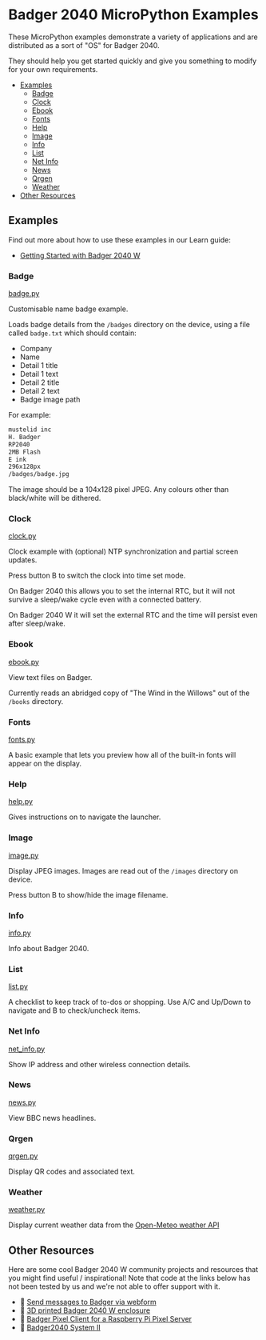 # Badger 2040 MicroPython Examples <!-- omit in toc -->

These MicroPython examples demonstrate a variety of applications and are distributed as a sort of "OS" for Badger 2040.

They should help you get started quickly and give you something to modify for your own requirements.

- [Examples](#examples)
  - [Badge](#badge)
  - [Clock](#clock)
  - [Ebook](#ebook)
  - [Fonts](#fonts)
  - [Help](#help)
  - [Image](#image)
  - [Info](#info)
  - [List](#list)
  - [Net Info](#net-info)
  - [News](#news)
  - [Qrgen](#qrgen)
  - [Weather](#weather)
- [Other Resources](#other-resources)

## Examples

Find out more about how to use these examples in our Learn guide:

- [Getting Started with Badger 2040 W](https://learn.pimoroni.com/article/getting-started-with-badger-2040-w)

### Badge
[badge.py](examples/badge.py)

Customisable name badge example.

Loads badge details from the `/badges` directory on the device, using a file called `badge.txt` which should contain:

* Company
* Name
* Detail 1 title
* Detail 1 text
* Detail 2 title
* Detail 2 text
* Badge image path

For example:

```txt
mustelid inc
H. Badger
RP2040
2MB Flash
E ink
296x128px
/badges/badge.jpg
```

The image should be a 104x128 pixel JPEG. Any colours other than black/white will be dithered.

### Clock
[clock.py](examples/clock.py)

Clock example with (optional) NTP synchronization and partial screen updates. 

Press button B to switch the clock into time set mode.

On Badger 2040 this allows you to set the internal RTC, but it will not survive a sleep/wake cycle even with a connected battery.

On Badger 2040 W it will set the external RTC and the time will persist even after sleep/wake.

### Ebook
[ebook.py](examples/ebook.py)

View text files on Badger.

Currently reads an abridged copy of "The Wind in the Willows" out of the `/books` directory.

### Fonts
[fonts.py](examples/fonts.py)

A basic example that lets you preview how all of the built-in fonts will appear on the display.

### Help
[help.py](examples/help.py)

Gives instructions on to navigate the launcher.

### Image
[image.py](examples/image.py)

Display JPEG images. Images are read out of the `/images` directory on device.

Press button B to show/hide the image filename.

### Info
[info.py](examples/info.py)

Info about Badger 2040.

### List
[list.py](examples/list.py)

A checklist to keep track of to-dos or shopping. Use A/C and Up/Down to navigate and B to check/uncheck items.

### Net Info
[net_info.py](examples/net_info.py)

Show IP address and other wireless connection details.

### News
[news.py](examples/news.py)

View BBC news headlines.

### Qrgen
[qrgen.py](examples/qrgen.py)

Display QR codes and associated text.

### Weather
[weather.py](examples/weather.py)

Display current weather data from the [Open-Meteo weather API](https://open-meteo.com/)

## Other Resources

Here are some cool Badger 2040 W community projects and resources that you might find useful / inspirational! Note that code at the links below has not been tested by us and we're not able to offer support with it.

- :link: [Send messages to Badger via webform](https://github.com/techcree/Badger2040W/tree/main/webform)
- :link: [3D printed Badger 2040 W enclosure](https://kaenner.de/badger2040w)
- :link: [Badger Pixel Client for a Raspberry Pi Pixel Server](https://github.com/penguintutor/badger-pixel-client)
- :link: [Badger2040 System II](https://github.com/oneearedrabbit/badger-system-ii)
